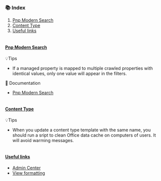 ### 📚 Index
1. [Pnp Modern Search](#-pnp-modern-search-)
2. [Content Type](#-content-type-)
3. [Useful links](#-useful-links-)
<br><br>

#### <ins> Pnp Modern Search </ins>
💡Tips
- If a managed property is mapped to multiple crawled properties with identical values, only one value will appear in the filters.  

🔗 Documentation
- [Pnp Modern Search](https://microsoft-search.github.io/pnp-modern-search/usage/search-results/layouts/)
<br><br>

#### <ins> Content Type </ins>
💡Tips
- When you update a content type template with the same name, you should run a sript to clean Office data cache on computers of users. It will avoid warming messages.
<br><br>

#### <ins> Useful links </ins>
- [Admin Center](https://go.microsoft.com/fwlink/?linkid=2185220)  
- [View formatting](https://learn.microsoft.com/en-us/sharepoint/dev/declarative-customization/view-formatting)
